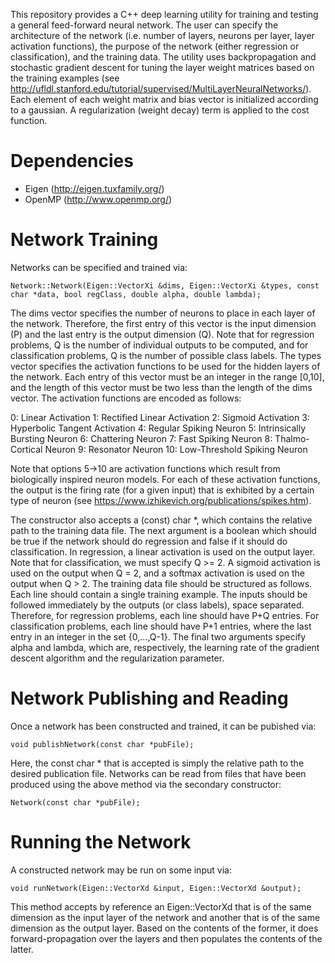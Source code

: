 This repository provides a C++ deep learning utility for training and testing a general feed-forward neural network. The user can specify the architecture of the network (i.e. number of layers, neurons per layer, layer activation functions), the purpose of the network (either regression or classification), and the training data. The utility uses backpropagation and stochastic gradient descent for tuning the layer weight matrices based on the training examples (see http://ufldl.stanford.edu/tutorial/supervised/MultiLayerNeuralNetworks/). Each element of each weight matrix and bias vector is initialized according to a gaussian. A regularization (weight decay) term is applied to the cost function.

Dependencies
============

* Eigen (http://eigen.tuxfamily.org/)
* OpenMP (http://www.openmp.org/)

Network Training
================

Networks can be specified and trained via:

  `Network::Network(Eigen::VectorXi &dims, Eigen::VectorXi &types, const char *data, bool regClass, double alpha, double lambda);`

The dims vector specifies the number of neurons to place in each layer of the network. Therefore, the first entry of this vector is the input dimension (P) and the last entry is the output dimension (Q). Note that for regression problems, Q is the number of individual outputs to be computed, and for classification problems, Q is the number of possible class labels. The types vector specifies the activation functions to be used for the hidden layers of the network. Each entry of this vector must be an integer in the range [0,10], and the length of this vector must be two less than the length of the dims vector. The activation functions are encoded as follows:

0: Linear Activation
1: Rectified Linear Activation
2: Sigmoid Activation
3: Hyperbolic Tangent Activation
4: Regular Spiking Neuron
5: Intrinsically Bursting Neuron
6: Chattering Neuron
7: Fast Spiking Neuron
8: Thalmo-Cortical Neuron
9: Resonator Neuron
10: Low-Threshold Spiking Neuron

Note that options 5->10 are activation functions which result from biologically inspired neuron models. For each of these activation functions, the output is the firing rate (for a given input) that is exhibited by a certain type of neuron (see https://www.izhikevich.org/publications/spikes.htm).

The constructor also accepts a (const) char *, which contains the relative path to the training data file. The next argument is a boolean which should be true if the network should do regression and false if it should do classification. In regression, a linear activation is used on the output layer. Note that for classification, we must specify Q >= 2. A sigmoid activation is used on the output when Q = 2, and a softmax activation is used on the output when Q > 2. The training data file should be structured as follows. Each line should contain a single training example. The inputs should be followed immediately by the outputs (or class labels), space separated. Therefore, for regression problems, each line should have P+Q entries. For classification problems, each line should have P+1 entries, where the last entry in an integer in the set {0,...,Q-1}. The final two arguments specify alpha and lambda, which are, respectively, the learning rate of the gradient descent algorithm and the regularization parameter.

Network Publishing and Reading
==============================

Once a network has been constructed and trained, it can be pubished via:

  `void publishNetwork(const char *pubFile);`

Here, the const char * that is accepted is simply the relative path to the desired publication file. Networks can be read from files that have been produced using the above method via the secondary constructor: 

  `Network(const char *pubFile);`

Running the Network
===================

A constructed network may be run on some input via:

 `void runNetwork(Eigen::VectorXd &input, Eigen::VectorXd &output);`

This method accepts by reference an Eigen::VectorXd that is of the same dimension as the input layer of the network and another that is of the same dimension as the output layer. Based on the contents of the former, it does forward-propagation over the layers and then populates the contents of the latter.
